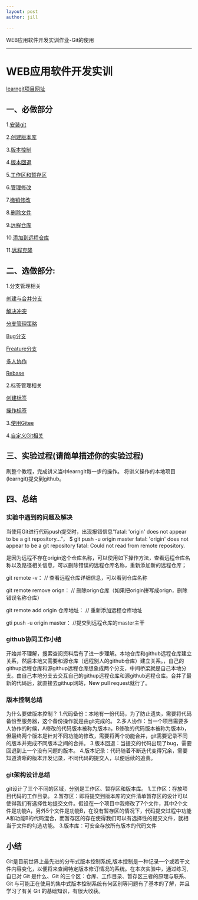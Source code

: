```yaml
---
layout: post
author: jill

---
```


 WEB应用软件开发实训作业-Git的使用

---

# WEB应用软件开发实训


[learngit项目网址](https://sjn682.github.io/2021/05/21/learngit.html)


## 一、必做部分

1.[安装git](http://note.youdao.com/noteshare?id=b9a675b8d5848d5602fef8f2340c29e3&sub=A5BDA601130E4702A037CB18369DDBC2)

2.[创建版本库](http://note.youdao.com/noteshare?id=540f9faf06b7d1a31172a7bdb797f357&sub=CE5681A5BCB347E687443B29D8F525C7)

3.[版本控制](http://note.youdao.com/noteshare?id=f53e316846cf5362ec84957201c91638&sub=1A5992BADD12482EB1CF5BEB4DCDBED8)

4.[版本回退](http://note.youdao.com/noteshare?id=cea373dd16c8cd7fe9d63317a3481a10&sub=572930A1C6044B52B71EA15E914476B2)

5.[工作区和暂存区](http://note.youdao.com/noteshare?id=511a1491129d6851d26bcbca396b1ddb&sub=02977FC2B31F43FFA1C9010B9E41E111)

6.[管理修改](http://note.youdao.com/noteshare?id=545182bb60b9f9066980cbc158a755a9&sub=BCE0BDF69652488790217558042DC00D)

7.[撤销修改](http://note.youdao.com/noteshare?id=ffb0b3bf35fe09882b5422198b7301e5&sub=156F1C84AD71485FA5649E6BEFA246A6)

8.[删除文件](http://note.youdao.com/noteshare?id=d097b9c9f2666658c0f71707501e4709&sub=2FF4C50CE82C46F893E5DA4FFD9C52D2)

9.[远程仓库](http://note.youdao.com/noteshare?id=ff193e1ee60e18c759dbb446c17449aa&sub=38A533A701F84AAEA5F07118ED9D2568)

10.[添加到远程仓库](http://note.youdao.com/noteshare?id=d7a3d9dd921cb499fbb42a153bf538f8&sub=68EE1937D1274550855729C0C0428DEB)

11.[远程克隆](http://note.youdao.com/noteshare?id=bcef0339b7db760430b047348cb2b30b&sub=BFC77CCAB10548AABD06B56A0295BFEC)

## 二、选做部分: 


1.分支管理相关

[创建与合并分支](http://note.youdao.com/noteshare?id=1b88afe85a2f7f300962c4bb66b662a5&sub=34A40AABDA554AAEA939B02DB8E4B833)

[解决冲突](http://note.youdao.com/noteshare?id=a444f27c4c52967e3427d0d95b0bd5ca&sub=0753788F2CF3419BB7FF34C9F464B59C)

[分支管理策略](http://note.youdao.com/noteshare?id=93717cb3c68a8ddcbb8cc67eb9b9eca1&sub=3CBF9C43B7814CDABC693FC7937DA1FB)

[Bug分支](http://note.youdao.com/noteshare?id=bf13d76f8c8f43c64a5cc48ef61cf370&sub=D8DEA94800C44A1EB89BEF15FD502E6A)

[Freature分支](http://note.youdao.com/noteshare?id=35567069ef3d508910f4d9e56b8ce4ba&sub=794726117BD74D69982E155C2284E75F)

[多人协作](http://note.youdao.com/noteshare?id=f0044eb9f7e655df5a1247111f31185f&sub=992A0BDAF0B9470AACDF61E5C24B598A)

[Rebase](http://note.youdao.com/noteshare?id=b5c2dc15d53972c3e4e3d620fc40ab98&sub=8E12F3FC8CEB4079A95998AFDD2A3415)


2.标签管理相关

[创建标签](http://note.youdao.com/noteshare?id=ad1c008f6dcfb1fd2580c7b0d8bb79cf&sub=7B9412BA1C0041AD998B97FDD7C02510)

[操作标签](http://note.youdao.com/noteshare?id=7d8101472b7f0321b8801c9727ff184f&sub=186000C2ED89453D81FD1CD851234304)


3.[使用Gitee](http://note.youdao.com/noteshare?id=4a2c55e4a69b6536261b168e81c0e0c3&sub=A2E90E5E36E6491CA766F43837703420)

4.[自定义Git相关](http://note.youdao.com/noteshare?id=57dbe8b84d39bff3cb08a8df4970ac94&sub=0C1FF1333FDB408FA59B612C48B1C2F4)


## 三、实验过程(请简单描述你的实验过程)
刷整个教程，完成讲义当中learngit每一步的操作。
将讲义操作的本地项目(learngit)提交到github。

## 四、总结

### 实验中遇到的问题及解决
当使用Git进行代码push提交时，出现报错信息“fatal: 'origin' does not appear to be a git repository...”，
$ git push -u origin master
fatal: 'origin' does not appear to be a git repository
fatal: Could not read from remote repository.

是因为远程不存在origin这个仓库名称，可以使用如下操作方法，查看远程仓库名称以及路径相关信息，可以删除错误的远程仓库名称，重新添加新的远程仓库；

git remote -v：     // 查看远程仓库详细信息，可以看到仓库名称

git remote remove orign：    // 删除orign仓库（如果把origin拼写成orign，删除错误名称仓库）

git remote add origin 仓库地址：    // 重新添加远程仓库地址

gti push -u origin master：         //提交到远程仓库的master主干


### github协同工作小结
开始并不理解，搜索查阅资料后有了进一步理解。本地仓库和github远程仓库建立关系，然后本地又需要和源仓库（远程别人的github仓库）建立关系。，自己的githup远程仓库和源githup远程仓库想象成两个分支，中间桥梁就是自己本地分支。由自己本地分支去交互自己的githup远程仓库和源github远程仓库。合并了最新的代码后，就直接去githup网站，New pull request就行了。


### 版本控制总结
为什么要做版本控制？
1.代码备份：本地有一份代码，为了防止遗失，需要将代码备份至服务器，这个备份操作就是由git完成的。
2.多人协作：当一个项目需要多人协作的时候，A修改的代码版本被称为版本a，B修改的代码版本被称为版本b，但最终两个版本是针对不同功能的修改，需要将两个功能合并，git需要记录不同的版本并完成不同版本之间的合并。
3.版本回退：当提交的代码出现了bug，需要回退到上一个没有问题的版本。
4.版本记录：代码随着不断迭代变得冗余，需要知道清晰的版本开发记录，不同代码的提交人，以便后续的追责。

### git架构设计总结
git设计了三个不同的区域，分别是工作区、暂存区和版本库。
1.工作区：存放项目代码的工作目录。
2.暂存区：即将提交到版本库的文件清单暂存区的设计可以使得我们有选择性地提交文件。假设在一个项目中我修改了7个文件，其中2个文件是功能A，另外5个文件是功能B，在没有暂存区的情况下，代码提交过程中功能A和功能B的代码混合，而暂存区的存在使得我们可以有选择性的提交文件，就相当于文件的勾选功能。
3.版本库：可安全存放所有版本的代码文件


## 小结
Git是目前世界上最先进的分布式版本控制系统,版本控制是一种记录一个或若干文件内容变化，以便将来查阅特定版本修订情况的系统。在本次实验中，通过练习,自已对 Git 是什么、Git 的三个区：仓库、工作目录、暂存区三者的原理与联系、Git 与可能正在使用的集中式版本控制系统有何区别等问题有了基本的了解，并且学习了有关 Git 的基础知识，有很大收获。
